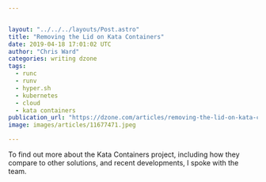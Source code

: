 ```yaml
---


layout: "../../../layouts/Post.astro"
title: "Removing the Lid on Kata Containers"
date: 2019-04-18 17:01:02 UTC
author: "Chris Ward"
categories: writing dzone
tags:
  - runc
  - runv
  - hyper.sh
  - kubernetes
  - cloud
  - kata containers
publication_url: "https://dzone.com/articles/removing-the-lid-on-kata-containers"
image: images/articles/11677471.jpeg

---
```

To find out more about the Kata Containers project, including how they compare to other solutions, and recent developments, I spoke with the team.

